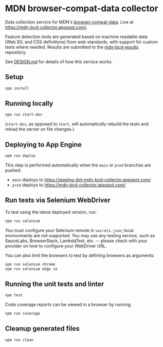 # MDN browser-compat-data collector

Data collection service for MDN's [browser-compat-data](https://github.com/mdn/browser-compat-data). Live at https://mdn-bcd-collector.appspot.com/.

Feature detection tests are generated based on machine readable data (Web IDL and CSS definitions) from web standards, with support for custom tests where needed. Results are submitted to the [mdn-bcd-results](https://github.com/foolip/mdn-bcd-results) repository.

See [DESIGN.md](./DESIGN.md) for details of how this service works.

## Setup

```sh
npm install
```

## Running locally

```sh
npm run start-dev
```

(`start-dev`, as opposed to `start`, will automatically rebuild the tests and reload the server on file changes.)

## Deploying to App Engine

```sh
npm run deploy
```

This step is performed automatically when the `main` or `prod` branches are pushed:

- `main` deploys to https://staging-dot-mdn-bcd-collector.appspot.com/
- `prod` deploys to https://mdn-bcd-collector.appspot.com/

## Run tests via Selenium WebDriver

To test using the latest deployed version, run:

```sh
npm run selenium
```

You must configure your Selenium remote in `secrets.json`; local environments
are not supported. You may use any testing service, such as SauceLabs,
BrowserStack, LambdaTest, etc. -- please check with your provider on how to
configure your WebDriver URL.

You can also limit the browsers to test by defining browsers as arguments:

```sh
npm run selenium chrome
npm run selenium edge ie
```

## Running the unit tests and linter

```sh
npm test
```

Code coverage reports can be viewed in a browser by running:

```sh
npm run coverage
```

## Cleanup generated files

```sh
npm run clean
```
